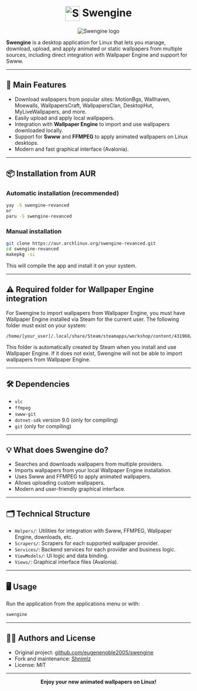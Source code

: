 <!-- Swengine logo -->
<!-- Icon and text side by side  -->
<h1 align="center"><img src="https://i.imgur.com/FsoLb79.png" alt="Swengine logo" width="40" style="vertical-align:middle;"/>&nbsp;Swengine</h1>

<p align="center">
  <img src="https://i.imgur.com/3zvwTU1.png" alt="Swengine logo"/>
</p>


**Swengine** is a desktop application for Linux that lets you manage, download, upload, and apply animated or static wallpapers from multiple sources, including direct integration with Wallpaper Engine and support for Swww.

---

## 🚀 Main Features

- Download wallpapers from popular sites: MotionBgs, Wallhaven, Moewalls, WallpapersCraft, WallpapersClan, DesktopHut, MyLiveWallpapers, and more.
- Easily upload and apply local wallpapers.
- Integration with **Wallpaper Engine** to import and use wallpapers downloaded locally.
- Support for **Swww** and **FFMPEG** to apply animated wallpapers on Linux desktops.
- Modern and fast graphical interface (Avalonia).

---

## 📦 Installation from AUR

### Automatic installation (recommended)

```sh
yay -S swengine-revanced
or
paru -S swengine-revanced
```

### Manual installation

```sh
git clone https://aur.archlinux.org/swengine-revanced.git
cd swengine-revanced
makepkg -si
```

This will compile the app and install it on your system.

---

## ⚠️ Required folder for Wallpaper Engine integration

For Swengine to import wallpapers from Wallpaper Engine, you must have Wallpaper Engine installed via Steam for the current user. The following folder must exist on your system:

```
/home/[your_user]/.local/share/Steam/steamapps/workshop/content/431960/
```

This folder is automatically created by Steam when you install and use Wallpaper Engine. If it does not exist, Swengine will not be able to import wallpapers from Wallpaper Engine.

---

## 🛠️ Dependencies

- `vlc`
- `ffmpeg`
- `swww-git`
- `dotnet-sdk` version 9.0 (only for compiling)
- `git` (only for compiling)

---

## 💡 What does Swengine do?

- Searches and downloads wallpapers from multiple providers.
- Imports wallpapers from your local Wallpaper Engine installation.
- Uses Swww and FFMPEG to apply animated wallpapers.
- Allows uploading custom wallpapers.
- Modern and user-friendly graphical interface.

---

## 🗂️ Technical Structure

- `Helpers/`: Utilities for integration with Swww, FFMPEG, Wallpaper Engine, downloads, etc.
- `Scrapers/`: Scrapers for each supported wallpaper provider.
- `Services/`: Backend services for each provider and business logic.
- `ViewModels/`: UI logic and data binding.
- `Views/`: Graphical interface files (Avalonia).

---

## 🖥️ Usage

Run the application from the applications menu or with:

```sh
swengine
```

---

## 🧑‍💻 Authors and License

- Original project: [github.com/eugenenoble2005/swengine](https://github.com/eugenenoble2005/swengine)
- Fork and maintenance: [Shnimlz](https://github.com/Shnimlz)
- License: MIT

---

<p align="center">
  <b>Enjoy your new animated wallpapers on Linux!</b>
</p>
